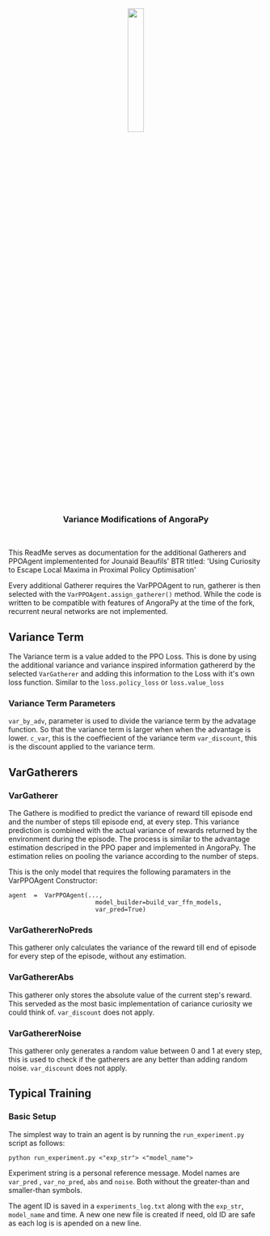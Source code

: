<br />
<br />

<p align="center"><img src="docs/img/angorapy.svg" width=25% align="center" /></p>
<h3> <p align="center"> Variance Modifications of AngoraPy </p> </h3>

<br />
   
This ReadMe serves as documentation for the additional Gatherers and PPOAgent implementented for Jounaid Beaufils' BTR titled: 'Using Curiosity to Escape Local Maxima in Proximal Policy Optimisation'

Every additional Gatherer requires the VarPPOAgent to run, gatherer is then selected with the `VarPPOAgent.assign_gatherer()` method. While the code is written to be compatible with features of AngoraPy at the time of the fork, recurrent neural networks are not implemented.

## Variance Term
The Variance term is a value added to the PPO Loss. This is done by using the additional variance and variance inspired information gathererd by the selected `VarGatherer` and adding this information to the Loss with it's own loss function. Similar to the `loss.policy_loss` or `loss.value_loss`
### Variance Term Parameters
 `var_by_adv`,  parameter is used to divide the variance term by the advatage function. So that the variance term is larger when when the advantage is lower. 
`c_var`, this is the coeffiecient of the variance term
`var_discount`, this is the discount applied to the variance term.
## VarGatherers

### VarGatherer
The Gathere is modified to predict the  variance of reward  till episode end and the number of steps till episode end, at every step. This variance prediction is combined with the actual variance of rewards returned by the environment during the episode. The process is similar to the advantage estimation descriped in the PPO paper and implemented in AngoraPy. The estimation relies on pooling the variance according to the number of steps.

This is the only model that requires the following paramaters in the VarPPOAgent Constructor:

    agent  =  VarPPOAgent(...,
						    model_builder=build_var_ffn_models,
						    var_pred=True)
    
### VarGathererNoPreds
This gatherer only calculates the variance of the reward till end of episode for every step of the episode, without any estimation.

### VarGathererAbs
This gatherer only stores the absolute value of the current step's reward. This serveded as the most basic implementation of cariance curiosity we could think of. `var_discount` does not apply.

### VarGathererNoise 
This gatherer only generates a random value between 0 and 1 at every step, this is used to check if the gatherers are any better than adding random noise. `var_discount` does not apply.

## Typical Training
### Basic Setup
The simplest way to train an agent is by running the `run_experiment.py` script as follows:

	python run_experiment.py <"exp_str"> <"model_name">

Experiment string is a personal reference message. Model names are `var_pred` , `var_no_pred`, `abs` and  `noise`. Both without the greater-than and smaller-than symbols.

The agent ID is saved in a `experiments_log.txt` along with the `exp_str`, `model_name` and time. A new one new file is created if need, old ID are safe as each log is is apended on a new line. 